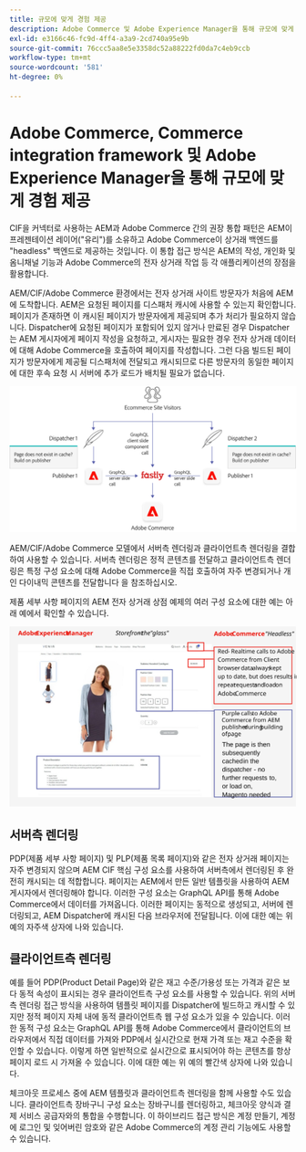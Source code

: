 ```yaml
---
title: 규모에 맞게 경험 제공
description: Adobe Commerce 및 Adobe Experience Manager을 통해 규모에 맞게 경험을 전달하는 방법을 알아봅니다.
exl-id: e3166c46-fc9d-4ff4-a3a9-2cd740a95e9b
source-git-commit: 76ccc5aa8e5e3358dc52a88222fd0da7c4eb9ccb
workflow-type: tm+mt
source-wordcount: '581'
ht-degree: 0%

---
```


# Adobe Commerce, Commerce integration framework 및 Adobe Experience Manager을 통해 규모에 맞게 경험 제공

CIF을 커넥터로 사용하는 AEM과 Adobe Commerce 간의 권장 통합 패턴은 AEM이 프레젠테이션 레이어(&quot;유리&quot;)를 소유하고 Adobe Commerce이 상거래 백엔드를 &quot;headless&quot; 백엔드로 제공하는 것입니다. 이 통합 접근 방식은 AEM의 작성, 개인화 및 옴니채널 기능과 Adobe Commerce의 전자 상거래 작업 등 각 애플리케이션의 장점을 활용합니다.

AEM/CIF/Adobe Commerce 환경에서는 전자 상거래 사이트 방문자가 처음에 AEM에 도착합니다. AEM은 요청된 페이지를 디스패처 캐시에 사용할 수 있는지 확인합니다. 페이지가 존재하면 이 캐시된 페이지가 방문자에게 제공되며 추가 처리가 필요하지 않습니다. Dispatcher에 요청된 페이지가 포함되어 있지 않거나 만료된 경우 Dispatcher는 AEM 게시자에게 페이지 작성을 요청하고, 게시자는 필요한 경우 전자 상거래 데이터에 대해 Adobe Commerce을 호출하여 페이지를 작성합니다. 그런 다음 빌드된 페이지가 방문자에게 제공될 디스패처에 전달되고 캐시되므로 다른 방문자의 동일한 페이지에 대한 후속 요청 시 서버에 추가 로드가 배치될 필요가 없습니다.

![Adobe Experience Manager 및 Adobe Commerce 아키텍처 개요 다이어그램](../assets/commerce-at-scale/overview.png)

AEM/CIF/Adobe Commerce 모델에서 서버측 렌더링과 클라이언트측 렌더링을 결합하여 사용할 수 있습니다. 서버측 렌더링은 정적 콘텐츠를 전달하고 클라이언트측 렌더링은 특정 구성 요소에 대해 Adobe Commerce을 직접 호출하여 자주 변경되거나 개인 다이내믹 콘텐츠를 전달합니다
을 참조하십시오.

제품 세부 사항 페이지의 AEM 전자 상거래 상점 예제의 여러 구성 요소에 대한 예는 아래 예에서 확인할 수 있습니다.

![Adobe Experience Manager 및 Adobe Commerce 아키텍처 개요 다이어그램](../assets/commerce-at-scale/product-details-page.svg)

## 서버측 렌더링

PDP(제품 세부 사항 페이지) 및 PLP(제품 목록 페이지)와 같은 전자 상거래 페이지는 자주 변경되지 않으며 AEM CIF 핵심 구성 요소를 사용하여 서버측에서 렌더링된 후 완전히 캐시되는 데 적합합니다. 페이지는 AEM에서 만든 일반 템플릿을 사용하여 AEM 게시자에서 렌더링해야 합니다. 이러한 구성 요소는 GraphQL API를 통해 Adobe Commerce에서 데이터를 가져옵니다. 이러한 페이지는 동적으로 생성되고, 서버에 렌더링되고, AEM Dispatcher에 캐시된 다음 브라우저에 전달됩니다. 이에 대한 예는 위 예의 자주색 상자에 나와 있습니다.

## 클라이언트측 렌더링

예를 들어 PDP(Product Detail Page)와 같은 재고 수준/가용성 또는 가격과 같은 보다 동적 속성이 표시되는 경우 클라이언트측 구성 요소를 사용할 수 있습니다. 위의 서버측 렌더링 접근 방식을 사용하여 템플릿 페이지를 Dispatcher에 빌드하고 캐시할 수 있지만 정적 페이지 자체 내에 동적 클라이언트측 웹 구성 요소가 있을 수 있습니다. 이러한 동적 구성 요소는 GraphQL API를 통해 Adobe Commerce에서 클라이언트의 브라우저에서 직접 데이터를 가져와 PDP에서 실시간으로 현재 가격 또는 재고 수준을 확인할 수 있습니다. 이렇게 하면 일반적으로 실시간으로 표시되어야 하는 콘텐츠를 항상 페이지 로드 시 가져올 수 있습니다. 이에 대한 예는 위 예의 빨간색 상자에 나와 있습니다.

체크아웃 프로세스 중에 AEM 템플릿과 클라이언트측 렌더링을 함께 사용할 수도 있습니다. 클라이언트측 장바구니 구성 요소는 장바구니를 렌더링하고, 체크아웃 양식과 결제 서비스 공급자와의 통합을 수행합니다. 이 하이브리드 접근 방식은 계정 만들기, 계정에 로그인 및 잊어버린 암호와 같은 Adobe Commerce의 계정 관리 기능에도 사용할 수 있습니다.
